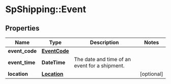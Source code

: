 # SpShipping::Event

## Properties
Name | Type | Description | Notes
------------ | ------------- | ------------- | -------------
**event_code** | [**EventCode**](EventCode.md) |  | 
**event_time** | **DateTime** | The date and time of an event for a shipment. | 
**location** | [**Location**](Location.md) |  | [optional] 

